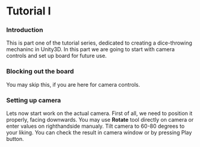 # Tutorial I


### Introduction
This is part one of the tutorial series, dedicated to creating a dice-throwing mechaninc in Unity3D. In this part we are going to start with camera controls and set up board for future use. 


### Blocking out the board
You may skip this, if you are here for camera controls. 


### Setting up camera
Lets now start work on the actual camera. First of all, we need to position it properly, facing downwards. You may use **Rotate** tool directly on camera or enter values on righthandside manualy. Tilt camera to 60-80 degrees to your liking. You can check the result in camera window or by pressing Play button. 
